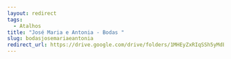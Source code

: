 ```yaml
---
layout: redirect
tags:
  - Atalhos
title: "José Maria e Antonia - Bodas "
slug: bodasjosemariaeantonia
redirect_url: https://drive.google.com/drive/folders/1MHEyZxRIqSSh5yMdE1m98yWNZfYb813d?usp=drive_link
---
```

